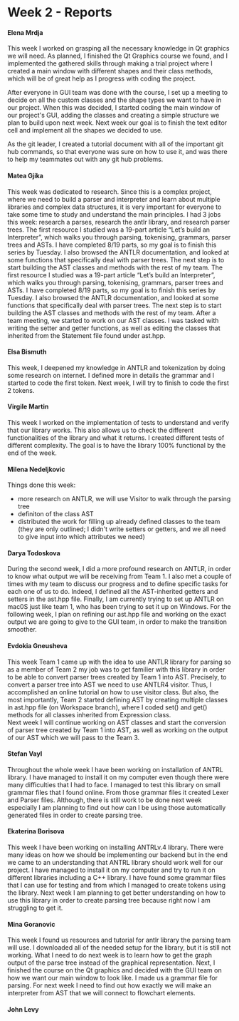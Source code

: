 # Week 2 - Reports

#### Elena Mrdja
This week I worked on grasping all the necessary knowledge in Qt graphics we will need. As planned, I finished the Qt Graphics course we found, and I implemented the gathered skills through making a trial project where I created a main window with different shapes and their class methods, which will be of great help as I progress with coding the project.

After everyone in GUI team was done with the course, I set up a meeting to decide on all the custom classes and the shape types we want to have in our project. When this was decided, I started coding the main window of our project's GUI, adding the classes and creating a simple structure we plan to build upon next week. Next week our goal is to finish the text editor cell and implement all the shapes we decided to use.

As the git leader, I created a tutorial document with all of the important git hub commands, so that everyone was sure on how to use it, and was there to help my teammates out with any git hub problems.

#### Matea Gjika

This week was dedicated to research. Since this is a complex project, where we need to build a parser and interpreter and learn about multiple libraries and complex data structures, it is very important for everyone to take some time to study and understand the main principles. I had 3 jobs this week: research a parses, research the antlr library, and research parser trees. 
The first resource I studied was a 19-part article “Let’s build an Interpreter”, which walks you through parsing, tokenising, grammars, parser trees and ASTs. I have completed 8/19 parts, so my goal is to finish this series by Tuesday.
I also browsed the ANTLR documentation, and looked at some functions that specifically deal with parser trees. 
The next step is to start building the AST classes and methods with the rest of my team.
The first resource I studied was a 19-part article “Let’s build an Interpreter”, which walks you through parsing, tokenising, grammars, parser trees and ASTs. I have completed 8/19 parts, so my goal is to finish this series by Tuesday.
I also browsed the ANTLR documentation, and looked at some functions that specifically deal with parser trees. 
The next step is to start building the AST classes and methods with the rest of my team. After a team meeting, we started to work on our AST classes. I was tasked with writing the setter and getter functions, as well as editing the classes that inherited from the Statement file found under ast.hpp.


#### Elsa Bismuth

This week, I deepened my knowledge in ANTLR and tokenization by doing some research on internet. I defined more in details the grammar and I started to code the first token. Next week, I will try to finish to code the first 2 tokens.

#### Virgile Martin 

This week I worked on the implementation of tests to understand and verify that our library works. This also allows us to check the different functionalities of the library and what it returns. I created different tests of different complexity. The goal is to have the library 100% functional by the end of the week.

#### Milena Nedeljkovic
Things done this week:
- more research on ANTLR, we will use Visitor to walk through the parsing tree
- definiton of the class AST
- distributed the work for filling up already defined classes to the team (they are only outlined; I didn't write setters or getters,
and we all need to give input into which attributes we need)


#### Darya Todoskova
During the second week, I did a more profound research on ANTLR, in order to know what output we will be receiving from Team 1. I also met a couple of times with my team to discuss our progress and to define specific tasks for each one of us to do. Indeed, I defined all the AST-inherited getters and setters in the ast.hpp file. Finally, I am currently trying to set up ANTLR on mac0S just like team 1, who has been trying to set it up on Windows. For the following week, I plan on refining our ast.hpp file and working on the exact output we are going to give to the GUI team, in order to make the transition smoother.

#### Evdokia Gneusheva

This week Team 1 came up with the idea to use ANTLR library for parsing so as a member of Team 2 my job was to get familier with this library in order to be able to convert parser trees created by Team 1 into AST. Precisely, to convert a parser tree into AST we need to use ANTLR4 visitor. Thus, I accomplished an online tutorial on how to use visitor class. But also, the most importantly, Team 2 started defining AST by creating multiple classes in ast.hpp file (on Workspace branch), where I coded set() and get() methods for all classes inherited from Expression class.  
Next week I will continue working on AST classes and start the conversion of parser tree created by Team 1 into AST, as well as working on the output of our AST which we will pass to the Team 3.

#### Stefan Vayl
Throughout the whole week I have been working on installation of ANTRL library. I have managed to install it on my computer even though there were many difficulties that I had to face. I managed to test this library on small grammar files that I found online. From those grammar files it created Lexer and Parser files. Although, there is still work to be done next week especially I am planning to find out how can I be using those automatically generated files in order to create parsing tree.

#### Ekaterina Borisova

This week I have been working on installing ANTRLv.4 library. There were many ideas on how we should be implementing our backend but in the end we came to an understanding that ANTRL library should work well for our project. I have managed to install it on my computer and try to run it on different libraries including a C++ library. I have found some grammar files that I can use for testing and from which I managed to create tokens using the library. Next week I am planning to get better understanding on how to use this library in order to create parsing tree because right now I am struggling to get it.

#### Mina Goranovic
This week I found us resources and tutorial for antlr library the parsing team will use. I downloaded all of the needed setup for the library, but it is still not working. What I need to do next week is to learn how to get the graph output of the parse tree instead of the graphical representation. 
Next, I finished the course on the Qt graphics and decided with the GUI team on how we want our main window to look like.
I made us a grammar file for parsing. 
For next week I need to find out how exactly we will make an interpreter from AST that we will connect to flowchart elements.


#### John Levy 
